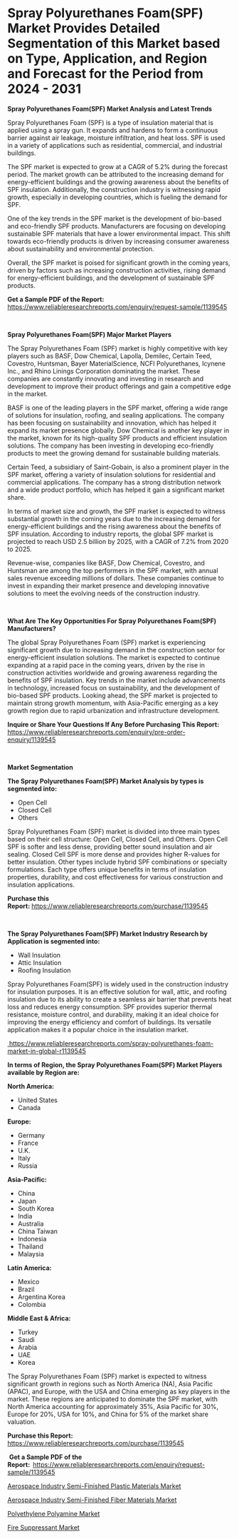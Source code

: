 <p><h1>Spray Polyurethanes Foam(SPF) Market Provides Detailed Segmentation of this Market based on Type, Application, and Region and Forecast for the Period from 2024 - 2031</h1></p><p><strong>Spray Polyurethanes Foam(SPF) Market Analysis and Latest Trends</strong></p>
<p><p>Spray Polyurethanes Foam (SPF) is a type of insulation material that is applied using a spray gun. It expands and hardens to form a continuous barrier against air leakage, moisture infiltration, and heat loss. SPF is used in a variety of applications such as residential, commercial, and industrial buildings.</p><p>The SPF market is expected to grow at a CAGR of 5.2% during the forecast period. The market growth can be attributed to the increasing demand for energy-efficient buildings and the growing awareness about the benefits of SPF insulation. Additionally, the construction industry is witnessing rapid growth, especially in developing countries, which is fueling the demand for SPF.</p><p>One of the key trends in the SPF market is the development of bio-based and eco-friendly SPF products. Manufacturers are focusing on developing sustainable SPF materials that have a lower environmental impact. This shift towards eco-friendly products is driven by increasing consumer awareness about sustainability and environmental protection.</p><p>Overall, the SPF market is poised for significant growth in the coming years, driven by factors such as increasing construction activities, rising demand for energy-efficient buildings, and the development of sustainable SPF products.</p></p>
<p><strong>Get a Sample PDF of the Report:&nbsp;</strong> <a href="https://www.reliableresearchreports.com/enquiry/request-sample/1139545">https://www.reliableresearchreports.com/enquiry/request-sample/1139545</a></p>
<p>&nbsp;</p>
<p><strong>Spray Polyurethanes Foam(SPF) Major Market Players</strong></p>
<p><p>The Spray Polyurethanes Foam (SPF) market is highly competitive with key players such as BASF, Dow Chemical, Lapolla, Demilec, Certain Teed, Covestro, Huntsman, Bayer MaterialScience, NCFI Polyurethanes, Icynene Inc., and Rhino Linings Corporation dominating the market. These companies are constantly innovating and investing in research and development to improve their product offerings and gain a competitive edge in the market.</p><p>BASF is one of the leading players in the SPF market, offering a wide range of solutions for insulation, roofing, and sealing applications. The company has been focusing on sustainability and innovation, which has helped it expand its market presence globally. Dow Chemical is another key player in the market, known for its high-quality SPF products and efficient insulation solutions. The company has been investing in developing eco-friendly products to meet the growing demand for sustainable building materials.</p><p>Certain Teed, a subsidiary of Saint-Gobain, is also a prominent player in the SPF market, offering a variety of insulation solutions for residential and commercial applications. The company has a strong distribution network and a wide product portfolio, which has helped it gain a significant market share.</p><p>In terms of market size and growth, the SPF market is expected to witness substantial growth in the coming years due to the increasing demand for energy-efficient buildings and the rising awareness about the benefits of SPF insulation. According to industry reports, the global SPF market is projected to reach USD 2.5 billion by 2025, with a CAGR of 7.2% from 2020 to 2025.</p><p>Revenue-wise, companies like BASF, Dow Chemical, Covestro, and Huntsman are among the top performers in the SPF market, with annual sales revenue exceeding millions of dollars. These companies continue to invest in expanding their market presence and developing innovative solutions to meet the evolving needs of the construction industry.</p></p>
<p>&nbsp;</p>
<p><strong>What Are The Key Opportunities For Spray Polyurethanes Foam(SPF) Manufacturers?</strong></p>
<p><p>The global Spray Polyurethanes Foam (SPF) market is experiencing significant growth due to increasing demand in the construction sector for energy-efficient insulation solutions. The market is expected to continue expanding at a rapid pace in the coming years, driven by the rise in construction activities worldwide and growing awareness regarding the benefits of SPF insulation. Key trends in the market include advancements in technology, increased focus on sustainability, and the development of bio-based SPF products. Looking ahead, the SPF market is projected to maintain strong growth momentum, with Asia-Pacific emerging as a key growth region due to rapid urbanization and infrastructure development.</p></p>
<p><strong>Inquire or Share Your Questions If Any Before Purchasing This Report:</strong> <a href="https://www.reliableresearchreports.com/enquiry/pre-order-enquiry/1139545">https://www.reliableresearchreports.com/enquiry/pre-order-enquiry/1139545</a></p>
<p>&nbsp;</p>
<p><strong>Market Segmentation</strong></p>
<p><strong>The Spray Polyurethanes Foam(SPF) Market Analysis by types is segmented into:</strong></p>
<p><ul><li>Open Cell</li><li>Closed Cell</li><li>Others</li></ul></p>
<p><p>Spray Polyurethanes Foam (SPF) market is divided into three main types based on their cell structure: Open Cell, Closed Cell, and Others. Open Cell SPF is softer and less dense, providing better sound insulation and air sealing. Closed Cell SPF is more dense and provides higher R-values for better insulation. Other types include hybrid SPF combinations or specialty formulations. Each type offers unique benefits in terms of insulation properties, durability, and cost effectiveness for various construction and insulation applications.</p></p>
<p><strong>Purchase this Report:&nbsp;</strong><a href="https://www.reliableresearchreports.com/purchase/1139545">https://www.reliableresearchreports.com/purchase/1139545</a></p>
<p>&nbsp;</p>
<p><strong>The Spray Polyurethanes Foam(SPF) Market Industry Research by Application is segmented into:</strong></p>
<p><ul><li>Wall Insulation</li><li>Attic Insulation</li><li>Roofing Insulation</li></ul></p>
<p><p>Spray Polyurethanes Foam(SPF) is widely used in the construction industry for insulation purposes. It is an effective solution for wall, attic, and roofing insulation due to its ability to create a seamless air barrier that prevents heat loss and reduces energy consumption. SPF provides superior thermal resistance, moisture control, and durability, making it an ideal choice for improving the energy efficiency and comfort of buildings. Its versatile application makes it a popular choice in the insulation market.</p></p>
<p><a href="https://www.reliableresearchreports.com/spray-polyurethanes-foam-market-in-global-r1139545">&nbsp;https://www.reliableresearchreports.com/spray-polyurethanes-foam-market-in-global-r1139545</a></p>
<p><strong>In terms of Region, the Spray Polyurethanes Foam(SPF) Market Players available by Region are:</strong></p>
<p>
    <p> <strong> North America: </strong>
        <ul>
            <li>United States</li>
            <li>Canada</li>
        </ul>
        </p> 
    <p> <strong> Europe: </strong>
        <ul>
            <li>Germany</li>
            <li>France</li>
            <li>U.K.</li>
            <li>Italy</li>
            <li>Russia</li>
        </ul>
        </p> 
    <p> <strong> Asia-Pacific: </strong>
        <ul>
            <li>China</li>
            <li>Japan</li>
            <li>South Korea</li>
            <li>India</li>
            <li>Australia</li>
            <li>China Taiwan</li>
            <li>Indonesia</li>
            <li>Thailand</li>
            <li>Malaysia</li>
        </ul>
        </p> 
    <p> <strong> Latin America: </strong>
        <ul>
            <li>Mexico</li>
            <li>Brazil</li>
            <li>Argentina Korea</li>
            <li>Colombia</li>
        </ul>
        </p> 
    <p> <strong> Middle East & Africa: </strong>
        <ul>
            <li>Turkey</li>
            <li>Saudi</li>
            <li>Arabia</li>
            <li>UAE</li>
            <li>Korea</li>
        </ul>
    </p>
    </p>
<p><p>The Spray Polyurethanes Foam (SPF) market is expected to witness significant growth in regions such as North America (NA), Asia Pacific (APAC), and Europe, with the USA and China emerging as key players in the market. These regions are anticipated to dominate the SPF market, with North America accounting for approximately 35%, Asia Pacific for 30%, Europe for 20%, USA for 10%, and China for 5% of the market share valuation.</p></p>
<p><strong>Purchase this Report: </strong><a href="https://www.reliableresearchreports.com/purchase/1139545">https://www.reliableresearchreports.com/purchase/1139545</a></p>
<p>&nbsp;<strong>Get a Sample PDF of the Report:&nbsp;&nbsp;</strong><a href="https://www.reliableresearchreports.com/enquiry/request-sample/1139545">https://www.reliableresearchreports.com/enquiry/request-sample/1139545</a></p>
<p><strong></strong></p>
<p><p><a href="https://github.com/tamvrosiya/Market-Research-Report-List-5/blob/main/aerospace-industry-semi-finished-plastic-materials-market.md">Aerospace Industry Semi-Finished Plastic Materials Market</a></p><p><a href="https://github.com/pizolina/Market-Research-Report-List-5/blob/main/aerospace-industry-semi-finished-fiber-materials-market.md">Aerospace Industry Semi-Finished Fiber Materials Market</a></p><p><a href="https://medium.com/@alan.ball8990/polyethylene-polyamine-market-size-share-analysis-growth-trends-forecast-2024-2031-58689419a8ff">Polyethylene Polyamine Market</a></p><p><a href="https://medium.com/@doristurner71/global-fire-suppressant-market-size-share-analysis-by-product-type-by-application-by-region-970dbacf3e2f">Fire Suppressant Market</a></p></p>